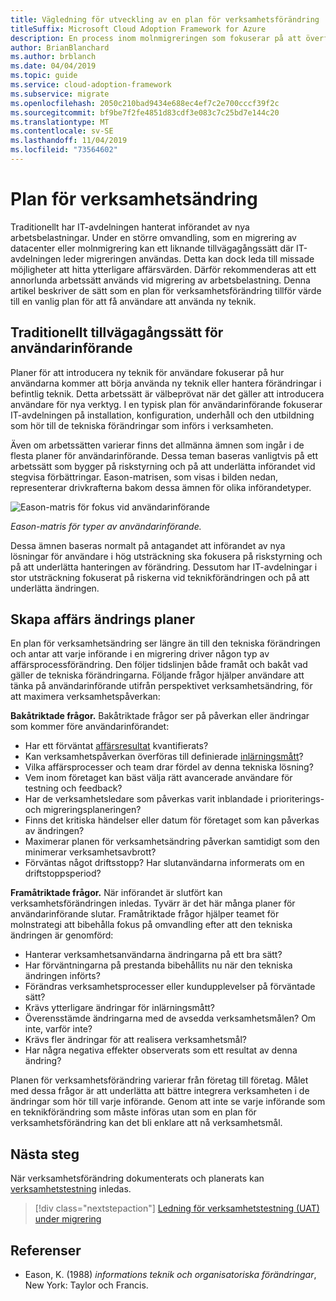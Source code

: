 ```yaml
---
title: Vägledning för utveckling av en plan för verksamhetsförändring
titleSuffix: Microsoft Cloud Adoption Framework for Azure
description: En process inom molnmigreringen som fokuserar på att överföra arbetsbelastningar till molnet.
author: BrianBlanchard
ms.author: brblanch
ms.date: 04/04/2019
ms.topic: guide
ms.service: cloud-adoption-framework
ms.subservice: migrate
ms.openlocfilehash: 2050c210bad9434e688ec4ef7c2e700cccf39f2c
ms.sourcegitcommit: bf9be7f2fe4851d83cdf3e083c7c25bd7e144c20
ms.translationtype: MT
ms.contentlocale: sv-SE
ms.lasthandoff: 11/04/2019
ms.locfileid: "73564602"
---
```

# <a name="business-change-plan"></a>Plan för verksamhetsändring

Traditionellt har IT-avdelningen hanterat införandet av nya arbetsbelastningar. Under en större omvandling, som en migrering av datacenter eller molnmigrering kan ett liknande tillvägagångssätt där IT-avdelningen leder migreringen användas. Detta kan dock leda till missade möjligheter att hitta ytterligare affärsvärden. Därför rekommenderas att ett annorlunda arbetssätt används vid migrering av arbetsbelastning. Denna artikel beskriver de sätt som en plan för verksamhetsförändring tillför värde till en vanlig plan för att få användare att använda ny teknik.

## <a name="traditional-user-adoption-approach"></a>Traditionellt tillvägagångssätt för användarinförande

Planer för att introducera ny teknik för användare fokuserar på hur användarna kommer att börja använda ny teknik eller hantera förändringar i befintlig teknik. Detta arbetssätt är välbeprövat när det gäller att introducera användare för nya verktyg. I en typisk plan för användarinförande fokuserar IT-avdelningen på installation, konfiguration, underhåll och den utbildning som hör till de tekniska förändringar som införs i verksamheten.

Även om arbetssätten varierar finns det allmänna ämnen som ingår i de flesta planer för användarinförande. Dessa teman baseras vanligtvis på ett arbetssätt som bygger på riskstyrning och på att underlätta införandet vid stegvisa förbättringar. Eason-matrisen, som visas i bilden nedan, representerar drivkrafterna bakom dessa ämnen för olika införandetyper.

![Eason-matris för fokus vid användarinförande](../../../_images/migrate/eason-matrix.jpg)

*Eason-matris för typer av användarinförande.*

Dessa ämnen baseras normalt på antagandet att införandet av nya lösningar för användare i hög utsträckning ska fokusera på riskstyrning och på att underlätta hanteringen av förändring. Dessutom har IT-avdelningar i stor utsträckning fokuserat på riskerna vid teknikförändringen och på att underlätta ändringen.

## <a name="create-business-change-plans"></a>Skapa affärs ändrings planer

En plan för verksamhetsändring ser längre än till den tekniska förändringen och antar att varje införande i en migrering driver någon typ av affärsprocessförändring. Den följer tidslinjen både framåt och bakåt vad gäller de tekniska förändringarna. Följande frågor hjälper användare att tänka på användarinförande utifrån perspektivet verksamhetsändring, för att maximera verksamhetspåverkan:

**Bakåtriktade frågor.** Bakåtriktade frågor ser på påverkan eller ändringar som kommer före användarinförandet:

- Har ett förväntat [affärsresultat](../../../strategy/business-outcomes/index.md) kvantifierats?
- Kan verksamhetspåverkan överföras till definierade [inlärningsmått](../../../strategy/learning-metrics.md)?
- Vilka affärsprocesser och team drar fördel av denna tekniska lösning?
- Vem inom företaget kan bäst välja rätt avancerade användare för testning och feedback?
- Har de verksamhetsledare som påverkas varit inblandade i prioriterings- och migreringsplaneringen?
- Finns det kritiska händelser eller datum för företaget som kan påverkas av ändringen?
- Maximerar planen för verksamhetsändring påverkan samtidigt som den minimerar verksamhetsavbrott?
- Förväntas något driftsstopp? Har slutanvändarna informerats om en driftstoppsperiod?

**Framåtriktade frågor.** När införandet är slutfört kan verksamhetsförändringen inledas. Tyvärr är det här många planer för användarinförande slutar. Framåtriktade frågor hjälper teamet för molnstrategi att bibehålla fokus på omvandling efter att den tekniska ändringen är genomförd:

- Hanterar verksamhetsanvändarna ändringarna på ett bra sätt?
- Har förväntningarna på prestanda bibehållits nu när den tekniska ändringen införts?
- Förändras verksamhetsprocesser eller kundupplevelser på förväntade sätt?
- Krävs ytterligare ändringar för inlärningsmått?
- Överensstämde ändringarna med de avsedda verksamhetsmålen? Om inte, varför inte?
- Krävs fler ändringar för att realisera verksamhetsmål?
- Har några negativa effekter observerats som ett resultat av denna ändring?

Planen för verksamhetsförändring varierar från företag till företag. Målet med dessa frågor är att underlätta att bättre integrera verksamheten i de ändringar som hör till varje införande. Genom att inte se varje införande som en teknikförändring som måste införas utan som en plan för verksamhetsförändring kan det bli enklare att nå verksamhetsmål.

## <a name="next-steps"></a>Nästa steg

När verksamhetsförändring dokumenterats och planerats kan [verksamhetstestning](./business-test.md) inledas.

> [!div class="nextstepaction"]
> [Ledning för verksamhetstestning (UAT) under migrering](./business-test.md)

## <a name="references"></a>Referenser

- Eason, K. (1988) _informations teknik och organisatoriska förändringar_, New York: Taylor och Francis.
